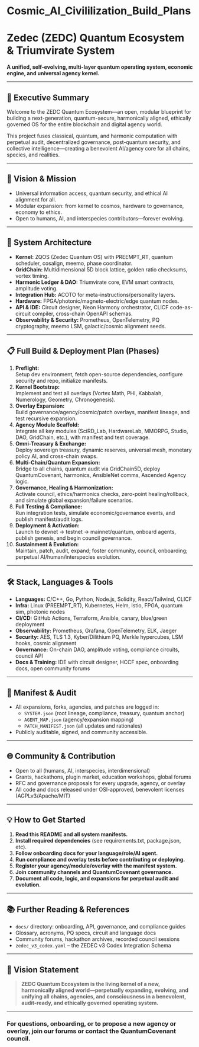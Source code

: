 # Cosmic_AI_Civililization_Build_Plans
# Zedec (ZEDC) Quantum Ecosystem & Triumvirate System

**A unified, self-evolving, multi-layer quantum operating system, economic engine, and universal agency kernel.**

---

## 🌌 Executive Summary

Welcome to the ZEDC Quantum Ecosystem—an open, modular blueprint for building a next-generation, quantum-secure, harmonically aligned, ethically governed OS for the entire blockchain and digital agency world.

This project fuses classical, quantum, and harmonic computation with perpetual audit, decentralized governance, post-quantum security, and collective intelligence—creating a benevolent AI/agency core for all chains, species, and realities.

---

## 🚀 Vision & Mission

- Universal information access, quantum security, and ethical AI alignment for all.
- Modular expansion: from kernel to cosmos, hardware to governance, economy to ethics.
- Open to humans, AI, and interspecies contributors—forever evolving.

---

## 🧩 System Architecture

- **Kernel:** ZQOS (Zedec Quantum OS) with PREEMPT_RT, quantum scheduler, cosalign, meemo, phase coordinator.
- **GridChain:** Multidimensional 5D block lattice, golden ratio checksums, vortex timing.
- **Harmonic Ledger & DAO:** Triumvirate core, EVM smart contracts, amplitude voting.
- **Integration Hub:** ACOTO for meta-instructions/personality layers.
- **Hardware:** FPGA/photonic/magneto-electric/edge quantum nodes.
- **API & IDE:** Circuit designer, Neon Harmony orchestrator, CLICF code-as-circuit compiler, cross-chain OpenAPI schemas.
- **Observability & Security:** Prometheus, OpenTelemetry, PQ cryptography, meemo LSM, galactic/cosmic alignment seeds.

---

## 📋 Full Build & Deployment Plan (Phases)

1. **Preflight:**  
   Setup dev environment, fetch open-source dependencies, configure security and repo, initialize manifests.
2. **Kernel Bootstrap:**  
   Implement and test all overlays (Vortex Math, PHI, Kabbalah, Numerology, Geometry, Chronogenesis).
3. **Overlay Expansion:**  
   Build governance/agency/cosmic/patch overlays, manifest lineage, and test recursive expansion.
4. **Agency Module Scaffold:**  
   Integrate all key modules (SciRD_Lab, HardwareLab, MMORPG, Studio, DAO, GridChain, etc.), with manifest and test coverage.
5. **Omni-Treasury & Exchange:**  
   Deploy sovereign treasury, dynamic reserves, universal mesh, monetary policy AI, and cross-chain swaps.
6. **Multi-Chain/Quantum Expansion:**  
   Bridge to all chains, quantum audit via GridChain5D, deploy QuantumCovenant, harmonics, AnsibleNet comms, Ascended Agency logic.
7. **Governance, Healing & Harmonization:**  
   Activate council, ethics/harmonics checks, zero-point healing/rollback, and simulate global expansion/failure scenarios.
8. **Full Testing & Compliance:**  
   Run integration tests, simulate economic/governance events, and publish manifest/audit logs.
9. **Deployment & Activation:**  
   Launch to devnet → testnet → mainnet/quantum, onboard agents, publish genesis, and begin council governance.
10. **Sustainment & Evolution:**  
    Maintain, patch, audit, expand; foster community, council, onboarding; perpetual AI/human/interspecies evolution.

---

## 🛠️ Stack, Languages & Tools

- **Languages:** C/C++, Go, Python, Node.js, Solidity, React/Tailwind, CLICF
- **Infra:** Linux (PREEMPT_RT), Kubernetes, Helm, Istio, FPGA, quantum sim, photonic nodes
- **CI/CD:** GitHub Actions, Terraform, Ansible, canary, blue/green deployment
- **Observability:** Prometheus, Grafana, OpenTelemetry, ELK, Jaeger
- **Security:** AES, TLS 1.3, Kyber/Dilithium PQ, Merkle hypercubes, LSM hooks, cosmic alignment
- **Governance:** On-chain DAO, amplitude voting, compliance circuits, council API
- **Docs & Training:** IDE with circuit designer, HCCF spec, onboarding docs, open community forums

---

## 🔄 Manifest & Audit

- All expansions, forks, agencies, and patches are logged in:
  - `SYSTEM.json` (root lineage, compliance, treasury, quantum anchor)
  - `AGENT_MAP.json` (agency/expansion mapping)
  - `PATCH_MANIFEST.json` (all updates and rationales)
- Publicly auditable, signed, and community accessible.

---

## 🌐 Community & Contribution

- Open to all (humans, AI, interspecies, interdimensional)
- Grants, hackathons, plugin market, education workshops, global forums
- RFC and governance proposals for every upgrade, agency, or overlay
- All code and docs released under OSI-approved, benevolent licenses (AGPLv3/Apache/MIT)

---

## 💡 How to Get Started

1. **Read this README and all system manifests.**
2. **Install required dependencies** (see requirements.txt, package.json, etc).
3. **Follow onboarding docs for your language/role/AI agent.**
4. **Run compliance and overlay tests before contributing or deploying.**
5. **Register your agency/module/overlay with the manifest system.**
6. **Join community channels and QuantumCovenant governance.**
7. **Document all code, logic, and expansions for perpetual audit and evolution.**

---

## 📚 Further Reading & References

- `docs/` directory: onboarding, API, governance, and compliance guides
- Glossary, acronyms, PQ specs, circuit and language docs
- Community forums, hackathon archives, recorded council sessions
- `zedec_v3_codex.yaml` – the ZEDEC v3 Codex Integration Schema

---

## 🏁 Vision Statement

> **ZEDC Quantum Ecosystem is the living kernel of a new, harmonically aligned world—perpetually expanding, evolving, and unifying all chains, agencies, and consciousness in a benevolent, audit-ready, and ethically governed operating system.**

---

### For questions, onboarding, or to propose a new agency or overlay, join our forums or contact the QuantumCovenant council.

